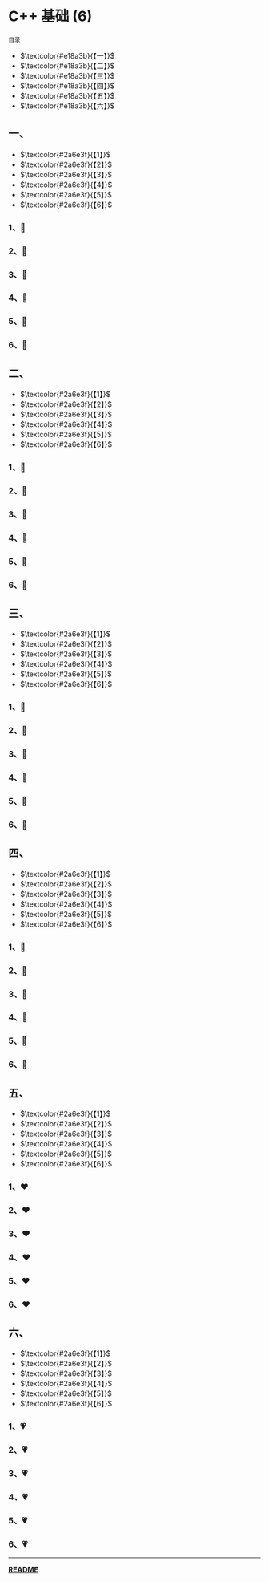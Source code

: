 # C++ 基础 (6)

<a id="0">`目录`</a>

- $\textcolor{#e18a3b}{【一】}$**[](#1)**
- $\textcolor{#e18a3b}{【二】}$**[](#2)**
- $\textcolor{#e18a3b}{【三】}$**[](#3)**
- $\textcolor{#e18a3b}{【四】}$**[](#4)**
- $\textcolor{#e18a3b}{【五】}$**[](#5)**
- $\textcolor{#e18a3b}{【六】}$**[](#6)**

## 一、

<a id="1"><!--目录--></a>

- $\textcolor{#2a6e3f}{【1】}$ [](#1.1)
- $\textcolor{#2a6e3f}{【2】}$ [](#1.2)
- $\textcolor{#2a6e3f}{【3】}$ [](#1.3)
- $\textcolor{#2a6e3f}{【4】}$ [](#1.4)
- $\textcolor{#2a6e3f}{【5】}$ [](#1.5)
- $\textcolor{#2a6e3f}{【6】}$ [](#1.6)

### 1、<a id="1.1">💚</a>

### 2、<a id="1.2">💚</a>

### 3、<a id="1.3">💚</a>

### 4、<a id="1.4">💚</a>

### 5、<a id="1.5">💚</a>

### 6、<a id="1.6">💚</a>

[<!--返回目录-->](#1)

## 二、

<a id="2"><!--目录--></a>

- $\textcolor{#2a6e3f}{【1】}$ [](#2.1)
- $\textcolor{#2a6e3f}{【2】}$ [](#2.2)
- $\textcolor{#2a6e3f}{【3】}$ [](#2.3)
- $\textcolor{#2a6e3f}{【4】}$ [](#2.4)
- $\textcolor{#2a6e3f}{【5】}$ [](#2.5)
- $\textcolor{#2a6e3f}{【6】}$ [](#2.6)

### 1、<a id="2.1">💛</a>

### 2、<a id="2.2">💛</a>

### 3、<a id="2.3">💛</a>

### 4、<a id="2.4">💛</a>

### 5、<a id="2.5">💛</a>

### 6、<a id="2.6">💛</a>

[<!--返回目录-->](#2)

## 三、

<a id="3"><!--目录--></a>

- $\textcolor{#2a6e3f}{【1】}$ [](#3.1)
- $\textcolor{#2a6e3f}{【2】}$ [](#3.2)
- $\textcolor{#2a6e3f}{【3】}$ [](#3.3)
- $\textcolor{#2a6e3f}{【4】}$ [](#3.4)
- $\textcolor{#2a6e3f}{【5】}$ [](#3.5)
- $\textcolor{#2a6e3f}{【6】}$ [](#3.6)

### 1、<a id="3.1">💙</a>

### 2、<a id="3.2">💙</a>

### 3、<a id="3.3">💙</a>

### 4、<a id="3.4">💙</a>

### 5、<a id="3.5">💙</a>

### 6、<a id="3.6">💙</a>

[<!--返回目录-->](#3)

## 四、

<a id="4"><!--目录--></a>

- $\textcolor{#2a6e3f}{【1】}$ [](#4.1)
- $\textcolor{#2a6e3f}{【2】}$ [](#4.2)
- $\textcolor{#2a6e3f}{【3】}$ [](#4.3)
- $\textcolor{#2a6e3f}{【4】}$ [](#4.4)
- $\textcolor{#2a6e3f}{【5】}$ [](#4.5)
- $\textcolor{#2a6e3f}{【6】}$ [](#4.6)

### 1、<a id="4.1">💜</a>

### 2、<a id="4.2">💜</a>

### 3、<a id="4.3">💜</a>

### 4、<a id="4.4">💜</a>

### 5、<a id="4.5">💜</a>

### 6、<a id="4.6">💜</a>

[<!--返回目录-->](#4)

## 五、

<a id="5"><!--目录--></a>

- $\textcolor{#2a6e3f}{【1】}$ [](#5.1)
- $\textcolor{#2a6e3f}{【2】}$ [](#5.2)
- $\textcolor{#2a6e3f}{【3】}$ [](#5.3)
- $\textcolor{#2a6e3f}{【4】}$ [](#5.4)
- $\textcolor{#2a6e3f}{【5】}$ [](#5.5)
- $\textcolor{#2a6e3f}{【6】}$ [](#5.6)

### 1、<a id="5.1">❤</a>

### 2、<a id="5.2">❤</a>

### 3、<a id="5.3">❤</a>

### 4、<a id="5.4">❤</a>

### 5、<a id="5.5">❤</a>

### 6、<a id="5.6">❤</a>

[<!--返回目录-->](#5)

## 六、

<a id="6"><!--目录--></a>

- $\textcolor{#2a6e3f}{【1】}$ [](#6.1)
- $\textcolor{#2a6e3f}{【2】}$ [](#6.2)
- $\textcolor{#2a6e3f}{【3】}$ [](#6.3)
- $\textcolor{#2a6e3f}{【4】}$ [](#6.4)
- $\textcolor{#2a6e3f}{【5】}$ [](#6.5)
- $\textcolor{#2a6e3f}{【6】}$ [](#6.6)

### 1、<a id="6.1">💗</a>

### 2、<a id="6.2">💗</a>

### 3、<a id="6.3">💗</a>

### 4、<a id="6.4">💗</a>

### 5、<a id="6.5">💗</a>

### 6、<a id="6.6">💗</a>

---

[<!--返回目录-->](#6)

[<!--返回总目录-->](#0)

**[README](../../README.md)**